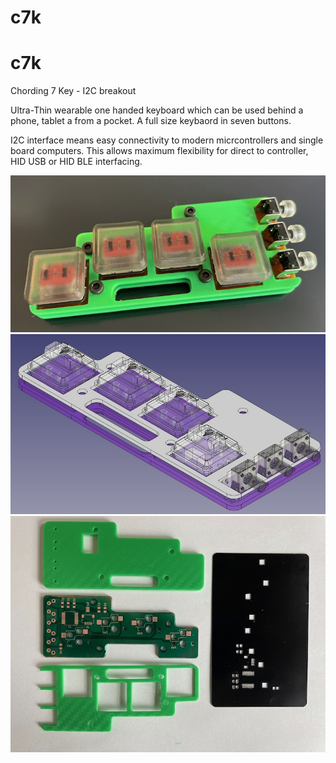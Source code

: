 # c7k

c7k
===

Chording 7 Key - I2C breakout

Ultra-Thin wearable one handed keyboard which can be used behind a phone, tablet a from a pocket. A full size keybaord in seven buttons.

I2C interface means easy connectivity to modern micrcontrollers and single board computers. This allows maximum flexibility for direct to controller, HID USB or HID BLE interfacing.

![Screenshot](pics/c7k-asm.jpeg)
![Screenshot](pics/c7k-3d.jpeg)
![Screenshot](pics/c7k-pcb-case-stencil.jpeg)




